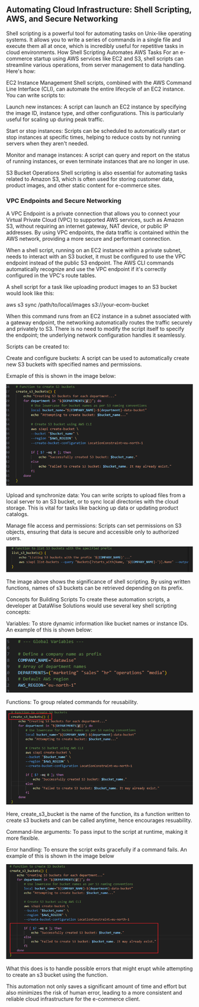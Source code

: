 ## Automating Cloud Infrastructure: Shell Scripting, AWS, and Secure Networking

Shell scripting is a powerful tool for automating tasks on Unix-like operating systems. It allows you to write a series of commands in a single file and execute them all at once, which is incredibly useful for repetitive tasks in cloud environments.
How Shell Scripting Automates AWS Tasks
For an e-commerce startup using AWS services like EC2 and S3, shell scripts can streamline various operations, from server management to data handling. Here's how:

EC2 Instance Management
Shell scripts, combined with the AWS Command Line Interface (CLI), can automate the entire lifecycle of an EC2 instance. You can write scripts to:

Launch new instances: A script can launch an EC2 instance by specifying the image ID, instance type, and other configurations. This is particularly useful for scaling up during peak traffic.

Start or stop instances: Scripts can be scheduled to automatically start or stop instances at specific times, helping to reduce costs by not running servers when they aren't needed.

Monitor and manage instances: A script can query and report on the status of running instances, or even terminate instances that are no longer in use.

S3 Bucket Operations
Shell scripting is also essential for automating tasks related to Amazon S3, which is often used for storing customer data, product images, and other static content for e-commerce sites.

### VPC Endpoints and Secure Networking
A VPC Endpoint is a private connection that allows you to connect your Virtual Private Cloud (VPC) to supported AWS services, such as Amazon S3, without requiring an internet gateway, NAT device, or public IP addresses. By using VPC endpoints, the data traffic is contained within the AWS network, providing a more secure and performant connection.

When a shell script, running on an EC2 instance within a private subnet, needs to interact with an S3 bucket, it must be configured to use the VPC endpoint instead of the public S3 endpoint. The AWS CLI commands automatically recognize and use the VPC endpoint if it's correctly configured in the VPC's route tables.

A shell script for a task like uploading product images to an S3 bucket would look like this:

aws s3 sync /path/to/local/images s3://your-ecom-bucket

When this command runs from an EC2 instance in a subnet associated with a gateway endpoint, the networking automatically routes the traffic securely and privately to S3. There is no need to modify the script itself to specify the endpoint; the underlying network configuration handles it seamlessly.


 Scripts can be created to:

Create and configure buckets: A script can be used to automatically create new S3 buckets with specified names and permissions.

Exmaple of this is shown in the image below:

![](./Img15/1.png)

Upload and synchronize data: You can write scripts to upload files from a local server to an S3 bucket, or to sync local directories with the cloud storage. This is vital for tasks like backing up data or updating product catalogs.

Manage file access and permissions: Scripts can set permissions on S3 objects, ensuring that data is secure and accessible only to authorized users.

![](./Img15/2.png)

The image above shows the significance of shell scripting. By using written functions, names of s3 buckets can be retrieved depending on its prefix.


Concepts for Building Scripts
To create these automation scripts, a developer at DataWise Solutions would use several key shell scripting concepts:

Variables: To store dynamic information like bucket names or instance IDs.
An example of this is shown below:

![](./Img15/3.png)

Functions: To group related commands for reusability.

![](./Img15/5.png)

Here, create_s3_bucket is the name of the function, its a function written to create s3 buckets and can be called anytime, hence encourages resuability.

Command-line arguments: To pass input to the script at runtime, making it more flexible.

Error handling: To ensure the script exits gracefully if a command fails.
An example of this is shown in the image below

![](./Img15/6.png)

What this does is to handle possible errors that might erupt while attempting to create an s3 bucket using the function.

This automation not only saves a significant amount of time and effort but also minimizes the risk of human error, leading to a more consistent and reliable cloud infrastructure for the e-commerce client.